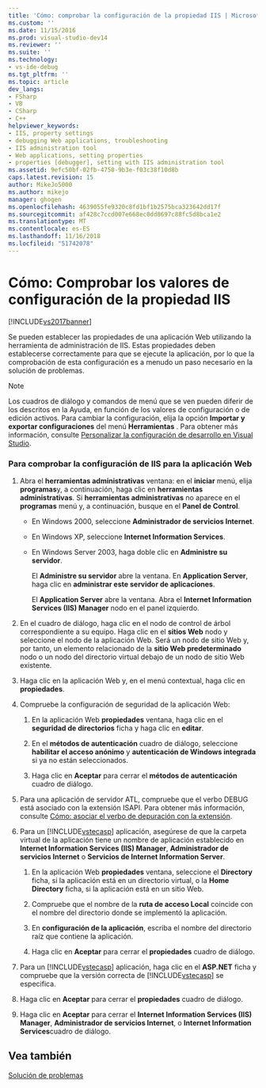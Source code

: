 ```yaml
---
title: 'Cómo: comprobar la configuración de la propiedad IIS | Microsoft Docs'
ms.custom: ''
ms.date: 11/15/2016
ms.prod: visual-studio-dev14
ms.reviewer: ''
ms.suite: ''
ms.technology:
- vs-ide-debug
ms.tgt_pltfrm: ''
ms.topic: article
dev_langs:
- FSharp
- VB
- CSharp
- C++
helpviewer_keywords:
- IIS, property settings
- debugging Web applications, troubleshooting
- IIS administration tool
- Web applications, setting properties
- properties [debugger], setting with IIS administration tool
ms.assetid: 9efc50bf-02fb-4750-9b3e-f03c38f10d8b
caps.latest.revision: 15
author: MikeJo5000
ms.author: mikejo
manager: ghogen
ms.openlocfilehash: 4639055fe9320c8fd1bf1b2575bca323642dd17f
ms.sourcegitcommit: af428c7ccd007e668ec0dd8697c88fc5d8bca1e2
ms.translationtype: MT
ms.contentlocale: es-ES
ms.lasthandoff: 11/16/2018
ms.locfileid: "51742078"
---
```

# <a name="how-to-verify-iis-property-settings"></a>Cómo: Comprobar los valores de configuración de la propiedad IIS
[!INCLUDE[vs2017banner](../includes/vs2017banner.md)]

Se pueden establecer las propiedades de una aplicación Web utilizando la herramienta de administración de IIS. Estas propiedades deben establecerse correctamente para que se ejecute la aplicación, por lo que la comprobación de esta configuración es a menudo un paso necesario en la solución de problemas.  
  
> [!NOTE]
>  Los cuadros de diálogo y comandos de menú que se ven pueden diferir de los descritos en la Ayuda, en función de los valores de configuración o de edición activos. Para cambiar la configuración, elija la opción **Importar y exportar configuraciones** del menú **Herramientas** . Para obtener más información, consulte [Personalizar la configuración de desarrollo en Visual Studio](http://msdn.microsoft.com/en-us/22c4debb-4e31-47a8-8f19-16f328d7dcd3).  
  
### <a name="to-check-iis-settings-for-the-web-application"></a>Para comprobar la configuración de IIS para la aplicación Web  
  
1.  Abra el **herramientas administrativas** ventana: en el **iniciar** menú, elija **programas**y, a continuación, haga clic en **herramientas administrativas**. Si **herramientas administrativas** no aparece en el **programas** menú y, a continuación, busque en el **Panel de Control**.  
  
    -   En Windows 2000, seleccione **Administrador de servicios Internet**.  
  
    -   En Windows XP, seleccione **Internet Information Services**.  
  
    -   En Windows Server 2003, haga doble clic en **Administre su servidor**.  
  
         El **Administre su servidor** abre la ventana. En **Application Server**, haga clic en **administrar este servidor de aplicaciones**.  
  
         El **Application Server** abre la ventana. Abra el **Internet Information Services (IIS) Manager** nodo en el panel izquierdo.  
  
2.  En el cuadro de diálogo, haga clic en el nodo de control de árbol correspondiente a su equipo. Haga clic en el **sitios Web** nodo y seleccione el nodo de la aplicación Web. Será un nodo de sitio Web y, por tanto, un elemento relacionado de la **sitio Web predeterminado** nodo o un nodo del directorio virtual debajo de un nodo de sitio Web existente.  
  
3.  Haga clic en la aplicación Web y, en el menú contextual, haga clic en **propiedades**.  
  
4.  Compruebe la configuración de seguridad de la aplicación Web:  
  
    1.  En la aplicación Web **propiedades** ventana, haga clic en el **seguridad de directorios** ficha y haga clic en **editar**.  
  
    2.  En el **métodos de autenticación** cuadro de diálogo, seleccione **habilitar el acceso anónimo** y **autenticación de Windows integrada** si ya no están seleccionados.  
  
    3.  Haga clic en **Aceptar** para cerrar el **métodos de autenticación** cuadro de diálogo.  
  
5.  Para una aplicación de servidor ATL, compruebe que el verbo DEBUG está asociado con la extensión ISAPI. Para obtener más información, consulte [Cómo: asociar el verbo de depuración con la extensión](http://msdn.microsoft.com/en-us/50d261d3-4bd4-41c0-b44e-3591086f121e).  
  
6.  Para un [!INCLUDE[vstecasp](../includes/vstecasp-md.md)] aplicación, asegúrese de que la carpeta virtual de la aplicación tiene un nombre de aplicación establecido en **Internet Information Services (IIS) Manager**, **Administrador de servicios Internet** o  **Servicios de Internet Information Server**.  
  
    1.  En la aplicación Web **propiedades** ventana, seleccione el **Directory** ficha, si la aplicación está en un directorio virtual, o la **Home Directory** ficha, si la aplicación está en un sitio Web.  
  
    2.  Compruebe que el nombre de la **ruta de acceso Local** coincide con el nombre del directorio donde se implementó la aplicación.  
  
    3.  En **configuración de la aplicación**, escriba el nombre del directorio raíz que contiene la aplicación.  
  
    4.  Haga clic en **Aceptar** para cerrar el **propiedades** cuadro de diálogo.  
  
7.  Para un [!INCLUDE[vstecasp](../includes/vstecasp-md.md)] aplicación, haga clic en el **ASP.NET** ficha y compruebe que la versión correcta de [!INCLUDE[vstecasp](../includes/vstecasp-md.md)] se especifica.  
  
8.  Haga clic en **Aceptar** para cerrar el **propiedades** cuadro de diálogo.  
  
9. Haga clic en **Aceptar** para cerrar el **Internet Information Services (IIS) Manager**, **Administrador de servicios Internet**, o **Internet Information Services**cuadro de diálogo.  
  
## <a name="see-also"></a>Vea también  
 [Solución de problemas](../debugger/debugging-web-applications-troubleshooting.md)



